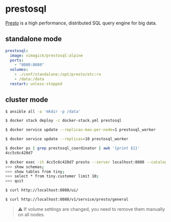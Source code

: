 prestosql
========

[Presto][1] is a high performance, distributed SQL query engine for big data.

## standalone mode

```yaml
prestosql:
  image: vimagick/prestosql:alpine
  ports:
    - "8080:8080"
  volumes:
    - ./conf/standalone:/opt/presto/etc:ro
    - /data:/data
  restart: unless-stopped
```

## cluster mode

```bash
$ ansible all -a 'mkdir -p /data'

$ docker stack deploy -c docker-stack.yml prestosql

$ docker service update --replicas-max-per-node=1 prestosql_worker

$ docker service update --replicas=10 prestosql_worker

$ docker ps | grep prestosql_coordinator | awk '{print $1}'
4cc5c6c420d7

$ docker exec -it 4cc5c6c420d7 presto --server localhost:8080 --catalog tpch
>>> show schemas;
>>> show tables from tiny;
>>> select * from tiny.customer limit 10;
>>> quit

$ curl http://localhost:8080/ui/

$ curl http://localhost:8080/v1/service/presto/general
```

> :warning: If volume settings are changed, you need to remove them manually on all nodes.

[1]: https://prestosql.io/
